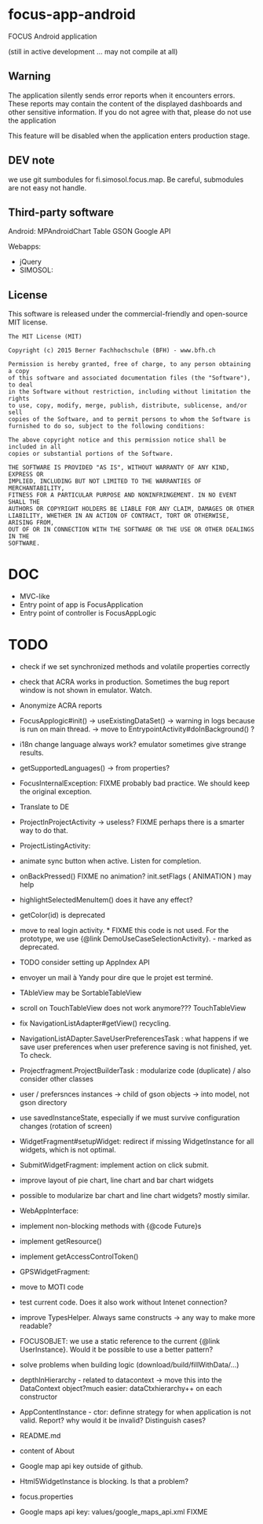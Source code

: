 # focus-app-android

FOCUS Android application

(still in active development ... may not compile at all)

## Warning

The application silently sends error reports when it encounters errors. These reports may contain
the content of the displayed dashboards and other sensitive information. If you do not agree
with that, please do not use the application

This feature will be disabled when the application enters production stage.

## DEV note

we use git sumbodules for fi.simosol.focus.map. Be careful, submodules are not easy not handle.


## Third-party software

Android:
MPAndroidChart
Table
GSON
Google API

Webapps:
- jQuery
- SIMOSOL: 


## License

This software is released under the commercial-friendly and open-source MIT license.

````
The MIT License (MIT)

Copyright (c) 2015 Berner Fachhochschule (BFH) - www.bfh.ch

Permission is hereby granted, free of charge, to any person obtaining a copy
of this software and associated documentation files (the "Software"), to deal
in the Software without restriction, including without limitation the rights
to use, copy, modify, merge, publish, distribute, sublicense, and/or sell
copies of the Software, and to permit persons to whom the Software is
furnished to do so, subject to the following conditions:

The above copyright notice and this permission notice shall be included in all
copies or substantial portions of the Software.

THE SOFTWARE IS PROVIDED "AS IS", WITHOUT WARRANTY OF ANY KIND, EXPRESS OR
IMPLIED, INCLUDING BUT NOT LIMITED TO THE WARRANTIES OF MERCHANTABILITY,
FITNESS FOR A PARTICULAR PURPOSE AND NONINFRINGEMENT. IN NO EVENT SHALL THE
AUTHORS OR COPYRIGHT HOLDERS BE LIABLE FOR ANY CLAIM, DAMAGES OR OTHER
LIABILITY, WHETHER IN AN ACTION OF CONTRACT, TORT OR OTHERWISE, ARISING FROM,
OUT OF OR IN CONNECTION WITH THE SOFTWARE OR THE USE OR OTHER DEALINGS IN THE
SOFTWARE.
````

# DOC
- MVC-like
- Entry point of app is FocusApplication
- Entry point of controller is FocusAppLogic

# TODO
- check if we set synchronized methods and volatile properties correctly
- check that ACRA works in production. Sometimes the bug report window is not shown in emulator. Watch.
- Anonymize ACRA reports
- FocusApplogic#init() -> useExistingDataSet() -> warning in logs because is run on main thread. -> move to EntrypointActivity#doInBackground() ?
- i18n change language always work? emulator sometimes give strange results.
- getSupportedLanguages() -> from properties?
- FocusInternalException:  FIXME probably bad practice. We should keep the original exception. 
- Translate to DE
- ProjectInProjectActivity -> useless? FIXME perhaps there is a smarter way to do that.
- ProjectListingActivity: 
 - animate sync button when active. Listen for completion.
 - onBackPressed() FIXME no animation? init.setFlags ( ANIMATION ) may help
 - highlightSelectedMenuItem() does it have any effect? 
- getColor(id) is deprecated
- move to real login activity.  * FIXME this code is not used. For the prototype, we use {@link DemoUseCaseSelectionActivity}. - marked as deprecated.
- TODO consider setting up AppIndex API
- envoyer un mail à Yandy pour dire que le projet est terminé.
- TAbleView may be SortableTableView
- scroll on TouchTableView does not work anymore??? TouchTableView
- fix NavigationListAdapter#getView() recycling.
- NavigationListADapter.SaveUserPreferencesTask :  what happens if we save user preferences when user preference saving is not finished, yet. To check.
- Projectfragment.ProjectBuilderTask : modularize code (duplicate) / also consider other classes
- user / prefersnces instances -> child of gson objects -> into model, not gson directory
- use savedInstanceState, especially if we must survive configuration changes (rotation of screen)
- WidgetFragment#setupWidget: redirect if missing WidgetInstance for all widgets, which is not optimal.
- SubmitWidgetFragment: implement action on click submit.
- improve layout of pie chart, line chart and bar chart widgets
- possible to modularize bar chart and line chart widgets? mostly similar.
- WebAppInterface: 
 - implement non-blocking methods with {@code Future}s
 - implement getResource()
 - implement getAccessControlToken()
- GPSWidgetFragment: 
 - move to MOTI code
 - test current code. Does it also work without Intenet connection?
- improve TypesHelper. Always same constructs -> any way to make more readable?
- FOCUSOBJET: we use a static reference to the current {@link UserInstance}. Would it be possible to use a better pattern?
- solve problems when building logic (download/build/fillWithData/...)
- depthInHierarchy - related to datacontext -> move this into the DataContext object?much easier: dataCtxhierarchy++ on each constructor
- AppContentInstance - ctor: definne strategy for when application is not valid. Report? why would it be invalid? Distinguish cases?
- README.md
- content of About
- Google map api key outside of github.
- Html5WidgetInstance is blocking. Is that a problem?

- focus.properties
- Google maps api key:
    values/google_maps_api.xml
    <resources>
        <string name="google_maps_key" templateMergeStrategy="preserve" translatable="false">FIXME</string>
    </resources>
